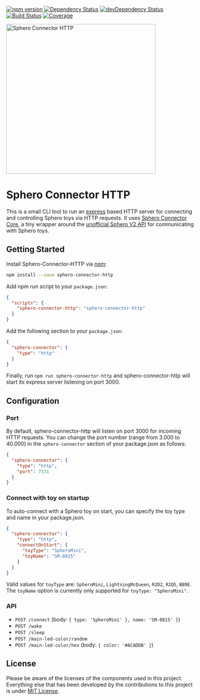 [![npm version](https://img.shields.io/npm/v/sphero-connector-http.svg?style=flat)](https://www.npmjs.org/package/sphero-connector-http)
[![Dependency Status](https://david-dm.org/chrkhl/sphero-connector-http.svg)](https://david-dm.org/chrkhl/sphero-connector-http)
[![devDependency Status](https://david-dm.org/chrkhl/sphero-connector-http/dev-status.svg)](https://david-dm.org/chrkhl/sphero-connector-http#info=devDependencies)
[![Build Status](https://travis-ci.org/chrkhl/sphero-connector-http.svg?branch=master)](https://travis-ci.org/chrkhl/sphero-connector-http)
[![Coverage](https://coveralls.io/repos/github/chrkhl/sphero-connector-http/badge.svg?branch=master)](https://coveralls.io/github/chrkhl/sphero-connector-http?branch=master)

<img src="https://rawcdn.githack.com/chrkhl/sphero-connector-http/642e945ee9c09d0ec62c23aee090023e1979944a/assets/sphero-connector-http.svg" alt="Sphero Connector HTTP" width="400" />

# Sphero Connector HTTP

This is a small CLI tool to run an [express](https://github.com/expressjs/express) based HTTP server for connecting and controlling Sphero toys via HTTP requests. It uses [Sphero Connector Core](https://github.com/chrkhl/sphero-connector-core), a tiny wrapper around the [unofficial Sphero V2 API](https://github.com/igbopie/spherov2.js) for communicating with Sphero toys.


## Getting Started

Install Sphero-Connector-HTTP via [npm](https://yarnpkg.com/en/package/jest):

```bash
npm install --save sphero-connector-http
```

Add npm run script to your `package.json`:

```json
{
  "scripts": {
    "sphero-connector-http": "sphero-connector-http"
  }
}
```

Add the following section to your `package.json`:

```json
{
  "sphero-connector": {
    "type": "http"
  }
}
```

Finally, run `npm run sphero-connector-http` and sphero-connector-http will start its express server listening on port 3000.

## Configuration

### Port

By default, sphero-connector-http will listen on port 3000 for incoming HTTP requests.
You can change the port number (range from 3.000 to 40.000) in the `sphero-connector` section of your package.json as follows:

```json
{
  "sphero-connector": {
    "type": "http",
    "port": 7331
  }
}
```

### Connect with toy on startup

To auto-connect with a Sphero toy on start, you can specify the toy type and name in your package.json.

```json
{
  "sphero-connector": {
    "type": "http",
    "connectOnStart": {
      "toyType": "SpheroMini",
      "toyName": "SM-0815"
    }
  }
}
```

Valid values for `toyType` are: `SpheroMini`, `LightningMcQueen`, `R2D2`, `R2Q5`, `BB9E`.
The `toyName` option is currently only supported for `toyType: "SpheroMini"`.


### API

* `POST /connect` (body: `{ type: 'SpheroMini' }, name: 'SM-0815' }`)
* `POST /wake`
* `POST /sleep`
* `POST /main-led-color/random`
* `POST /main-led-color/hex` (body: `{ color: '#ACADDB' }`)


## License

Please be aware of the licenses of the components used in this project.
Everything else that has been developed by the contributions to this project is under [MIT License](LICENSE).
